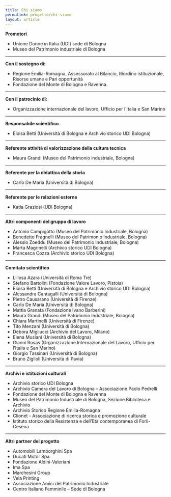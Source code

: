 ```yaml
---
title: Chi siamo
permalink: progetto/chi-siamo
layout: article
---
```


**Promotori**
- Unione Donne in Italia (UDI) sede di Bologna 
- Museo del Patrimonio industriale di Bologna 

---

**Con il sostegno di:**
- Regione Emilia-Romagna, Assessorato al Bilancio, Riordino istituzionale, Risorse umane e Pari opportunità
- Fondazione del Monte di Bologna e Ravenna. 

---

**Con il patrocinio di:**
- Organizzazione internazionale del lavoro, Ufficio per l’Italia e San Marino

---

**Responsabile scientifico**
- Eloisa Betti (Università di Bologna e Archivio storico UDI Bologna)

---

**Referente attività di valorizzazione della cultura tecnica**
- Maura Grandi (Museo del Patrimonio industriale, Bologna)

---

**Referente per la didattica della storia**
- Carlo De Maria (Università di Bologna)

---

**Referente per le relazioni esterne**
- Katia Graziosi (UDI Bologna)

---

**Altri componenti del gruppo di lavoro**
- Antonio Campigotto (Museo del Patrimonio Industriale, Bologna)
- Benedetto Fragnelli (Museo del Patrimonio Industriale, Bologna)
- Alessio Zoeddu (Museo del Patrimonio Industriale, Bologna)
- Marta Magrinelli (Archivio storico UDI Bologna)
- Francesca Cozza (Archivio storico UDI Bologna)

---

**Comitato scientifico**
- Liliosa Azara (Università di Roma Tre)
- Stefano Bartolini (Fondazione Valore Lavoro, Pistoia)
- Eloisa Betti (Università di Bologna e Archivio storico UDI Bologna)
- Alessandra Cantagalli (Università di Bologna)
- Pietro Causarano (Università di Firenze)
- Carlo De Maria (Università di Bologna)
- Mattia Granata (Fondazione Ivano Barberini)
- Maura Grandi (Museo del Patrimonio Industriale, Bologna)
- Chiara Martinelli (Università di Firenze)
- Tito Menzani (Università di Bologna)
- Debora Migliucci (Archivio del Lavoro, Milano)
- Elena Musiani (Università di Bologna)
- Gianni Rosas (Organizzazione Internazionale del Lavoro, Ufficio per l’Italia e San Marino)
- Giorgio Tassinari (Università di Bologna)
- Bruno Ziglioli (Università di Pavia)

---

**Archivi e istituzioni culturali**
- Archivio storico UDI Bologna
- Archivio Camera del Lavoro di Bologna – Associazione Paolo Pedrelli
- Fondazione del Monte di Bologna e Ravenna
- Museo del Patrimonio Industriale di Bologna, Sezione Biblioteca e Archivio
- Archivio Storico Regione Emilia-Romagna
- Clionet - Associazione di ricerca storica e promozione culturale 
- Istituto storico della Resistenza e dell’Età contemporanea di Forlì-Cesena

---

**Altri partner del progetto**
- Automobili Lamborghini Spa
- Ducati Motor Spa
- Fondazione Aldini-Valeriani 
- Ima Spa
- Marchesini Group
- Vela Printing
- Associazione Amici del Patrimonio Industriale
- Centro Italiano Femminile – Sede di Bologna
